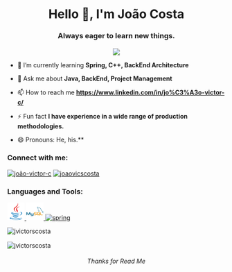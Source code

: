 <h1 align="center">Hello 👋, I'm João Costa</h1>
<h3 align="center">Always eager to learn new things.</h3>
<p align="center" ><img align="center" src="https://readme-typing-svg.herokuapp.com?lines=I+am+João+C.;Backend+Developer;Learning+Spring;Brazil-BA;Like+a+monkey+ready+to+be+shot+into+space;&center=true&width=800&height=60"></p>



- 🌱 I’m currently learning **Spring, C++, BackEnd Architecture**

- 💬 Ask me about **Java, BackEnd, Project Management**

- 📫 How to reach me **https://www.linkedin.com/in/jo%C3%A3o-victor-c/**

- ⚡ Fun fact **I have experience in a wide range of production methodologies.**

- 😄 Pronouns: He, his.**

<h3 align="left">Connect with me:</h3>
<p align="left">
<a href="https://linkedin.com/in/joão-victor-c" target="blank"><img align="center" src="https://raw.githubusercontent.com/rahuldkjain/github-profile-readme-generator/master/src/images/icons/Social/linked-in-alt.svg" alt="joão-victor-c" height="30" width="40" /></a>
<a href="https://instagram.com/joaovicscosta" target="blank"><img align="center" src="https://raw.githubusercontent.com/rahuldkjain/github-profile-readme-generator/master/src/images/icons/Social/instagram.svg" alt="joaovicscosta" height="30" width="40" /></a>
</p>

<h3 align="left">Languages and Tools:</h3>
<p align="left"> <a href="https://www.java.com" target="_blank" rel="noreferrer"> <img src="https://raw.githubusercontent.com/devicons/devicon/master/icons/java/java-original.svg" alt="java" width="40" height="40"/> </a> <a href="https://www.mysql.com/" target="_blank" rel="noreferrer"> <img src="https://raw.githubusercontent.com/devicons/devicon/master/icons/mysql/mysql-original-wordmark.svg" alt="mysql" width="40" height="40"/> </a> <a href="https://spring.io/" target="_blank" rel="noreferrer"> <img src="https://www.vectorlogo.zone/logos/springio/springio-icon.svg" alt="spring" width="40" height="40"/> </a> </p>

<p align="left"> <img src="https://komarev.com/ghpvc/?username=jvictorscosta&label=Profile%20views&color=ec2222&style=flat" alt="jvictorscosta" /> </p>

<p><img align="center" src="https://github-readme-streak-stats.herokuapp.com/?user=jvictorscosta&theme=dark" alt="jvictorscosta" /></p>

<h6 align="center">Thanks for Read Me</h6>
<!--
**jvictorscosta/jvictorscosta** is a ✨ _special_ ✨ repository because its `README.md` (this file) appears on your GitHub profile.

Here are some ideas to get you started:

- 🔭 I’m currently working on ...
- 🌱 I’m currently learning ...
- 👯 I’m looking to collaborate on ...
- 🤔 I’m looking for help with ...
- 💬 Ask me about ...
- 📫 How to reach me: ...
- 😄 Pronouns: ...
- ⚡ Fun fact: ...
-->
